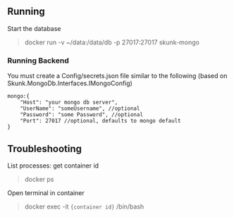 ﻿
## Running

Start the database

>  docker run -v ~/data:/data/db -p 27017:27017 skunk-mongo

### Running Backend

You must create a Config/secrets.json file similar to the following (based on Skunk.MongoDb.Interfaces.IMongoConfig)

```
mongo:{
    "Host": "your mongo db server",
    "UserName": "someUsername", //optional
    "Password": "some Password", //optional
    "Port": 27017 //optional, defaults to mongo default
}
```

## Troubleshooting

List processes: get container id
>  docker ps

Open terminal in container

> docker exec -it `{container id}` /bin/bash